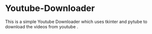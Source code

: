 # Youtube-Downloader
This is a simple Youtube Downloader  which uses tkinter and pytube to download the videos from youtube .
